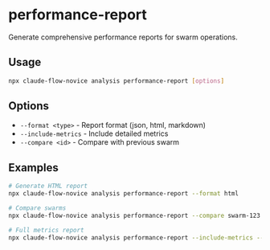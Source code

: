 # performance-report

Generate comprehensive performance reports for swarm operations.

## Usage
```bash
npx claude-flow-novice analysis performance-report [options]
```

## Options
- `--format <type>` - Report format (json, html, markdown)
- `--include-metrics` - Include detailed metrics
- `--compare <id>` - Compare with previous swarm

## Examples
```bash
# Generate HTML report
npx claude-flow-novice analysis performance-report --format html

# Compare swarms
npx claude-flow-novice analysis performance-report --compare swarm-123

# Full metrics report
npx claude-flow-novice analysis performance-report --include-metrics --format markdown
```
